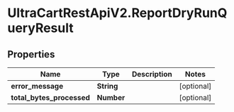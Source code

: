 # UltraCartRestApiV2.ReportDryRunQueryResult

## Properties
Name | Type | Description | Notes
------------ | ------------- | ------------- | -------------
**error_message** | **String** |  | [optional] 
**total_bytes_processed** | **Number** |  | [optional] 


